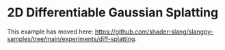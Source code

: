 # 2D Differentiable Gaussian Splatting

This example has moved here: https://github.com/shader-slang/slangpy-samples/tree/main/experiments/diff-splatting.
